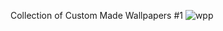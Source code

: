 Collection of Custom Made Wallpapers
#1
![wpp](https://user-images.githubusercontent.com/82814272/135770273-2883771a-fc01-4fc3-a4a2-a6ce4f61cbe0.png)
